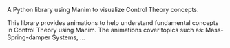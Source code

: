 A Python library using Manim to visualize Control Theory concepts.


This library provides animations to help understand fundamental concepts in Control Theory using Manim. The animations cover topics such as:
Mass-Spring-damper Systems, ...

